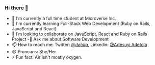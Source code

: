 ### Hi there 👋

- 🔭 I’m currently a full time student at Microverse Inc.
- 🌱 I'm currently learning Full-Stack Web Development (Ruby on Rails, JavaScript and React)
- 👯 I’m looking to collaborate on JavaScript, React and Ruby on Rails Project
-💬 Ask me about Software Development
- 📫 How to reach me: Twitter: [@_detola_](https://twitter.com/_detola_), Linkedin: [@Adesuyi Adetola](https://www.linkedin.com/in/aadetola/)
- 😄 Pronouns: She/Her
- ⚡ Fun fact: Air isn't mostly oxygen.

